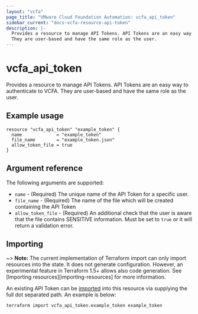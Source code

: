 ```yaml
---
layout: "vcfa"
page_title: "VMware Cloud Foundation Automation: vcfa_api_token"
sidebar_current: "docs-vcfa-resource-api-token"
description: |-
  Provides a resource to manage API Tokens. API Tokens are an easy way to authenticate to VCFA. 
  They are user-based and have the same role as the user.
---
```


# vcfa\_api\_token 

Provides a resource to manage API Tokens. API Tokens are an easy way to authenticate to VCFA. 
They are user-based and have the same role as the user.

## Example usage

```hcl
resource "vcfa_api_token" "example_token" {
  name             = "example_token"
  file_name        = "example_token.json"
  allow_token_file = true
}
```

## Argument reference

The following arguments are supported:

* `name` - (Required) The unique name of the API Token for a specific user.
* `file_name` - (Required) The name of the file which will be created containing the API Token
* `allow_token_file` - (Required) An additional check that the user is aware that the file contains
  SENSITIVE information. Must be set to `true` or it will return a validation error.

## Importing

~> **Note:** The current implementation of Terraform import can only import resources into the state. It does not generate
configuration. However, an experimental feature in Terraform 1.5+ allows also code generation.
See [Importing resources][importing-resources] for more information.

An existing API Token can be [imported][docs-import] into this resource via supplying
the full dot separated path. An example is below:

```
terraform import vcfa_api_token.example_token example_token
```

[docs-import]: https://www.terraform.io/docs/import/
[provider-api-token-file]: /providers/vmware/vcfa/latest/docs#api_token_file
